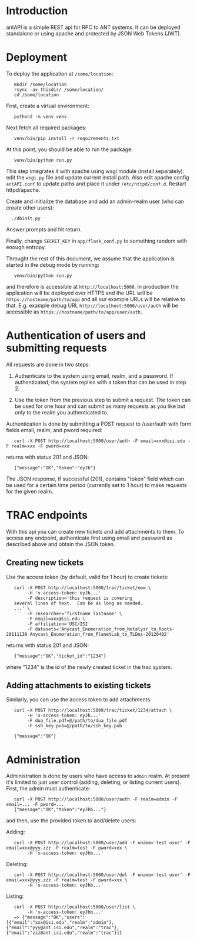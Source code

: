 # Introduction

antAPI is a simple REST api for RPC to ANT systems.
It can be deployed standalone or using apache and
protected by JSON Web Tokens (JWT).

# Deployment

To deploy the application at `/some/location`:

```
   mkdir /some/location
   rsync -av thisdir/ /some/location/
   cd /some/location
```

First, create a virtual environment:

```
   python3 -m venv venv
```

Next fetch all required packages:

```
   venv/bin/pip install -r requirements.txt
```

At this point, you should be able to run the package:

```
   venv/bin/python run.py
```

This step integrates it with apache using wsgi module (install separately): edit
the `wsgi.py` file and update current install path. Also edit apache config `antAPI.conf`
to update paths and place it under `/etc/httpd/conf.d`.  Restart httpd/apache.

Create and initialize the database and add an admin-realm user (who can create other users):

```
  ./dbinit.py
```

Answer prompts and hit return.

Finally, change `SECRET_KEY` in `app/flask_conf.py` to something random with enough entropy.
 

Throught the rest of this document, we assume that the application is started in the debug mode
by running:

```
   venv/bin/python run.py
```

and therefore is accessible at `http://localhost:5000`.  In production the application will be
deployed over HTTPS and the URL will be `https://hostname/path/to/app` and all our example URLs
will be relative to that.  E.g. example debug URL `http://localhost:5000/user/auth` will be
accessible as `https://hostname/path/to/app/user/auth`.


# Authentication of users and submitting requests

All requests are done in two steps:

1. Authenticate to the system using email, realm, and a password.  If authenticated, the system
   replies with a token that can be used in step 2.

2. Use the token from the previous step to submit a request.  The token can be used for one hour
   and can submit as many requests as you like but only to the realm you authenticated to.

Authentication is done by submitting a POST request to /user/auth with form
fields email, realm, and pword required:

```
   curl -X POST http://localhost:5000/user/auth -F email=xxx@isi.edu -F realm=xxx -F pword=xxx
```

returns with status 201 and JSON:

```
   {"message":"OK","token":"eyJh"}
```

The JSON response, if successful (201), contains "token" field which can be used for a 
certain time period (currently set to 1 hour) to make requests for the given realm.

# TRAC endpoints

With this api you can create new tickets and add attachments to them.
To access any endpoint, authenticate first using email and password as described above
and obtain the JSON token.

## Creating new tickets

Use the access token (by default, valid for 1 hour) to create tickets:

```
   curl -X POST http://localhost:5000/trac/ticket/new \
        -H 'x-access-token: eyJh...'
        -F description='this request is covering
   several lines of text.  Can be as long as needed.
   ...' \
        -F researcher='firstname lastname' \
        -F email=xxx@isi.edu \
        -F affiliation='USC/ISI'
        -F datasets='Anycast_Enumeration_from_Netalyzr_to_Roots-20111130 Anycast_Enumeration_from_PlanetLab_to_TLDns-20120402'
```

returns with status 201 and JSON:

```
   {"message":"OK","ticket_id":"1234"}
```

where "1234" is the id of the newly created ticket in the trac system.


## Adding attachments to existing tickets

Similarly, you can use the access token to add attachments:

```
   curl -X POST http://localhost:5000/trac/ticket/1234/attach \
        -H 'x-access-token: eyJh...'
        -F dua_file.pdf=@/path/to/dua_file.pdf
        -F ssh_key.pub=@/path/to/ssh_key.pub

   {"message":"OK"}
```
 
# Administration

Administration is done by users who have access to `admin` realm.  At present it's limited to
just user control (adding, deleting, or listing current users).
First, the admin must authenticate:

```
   curl -X POST http://localhost:5000/user/auth -F realm=admin -F email=... -F pword=...
   {"message":"OK","token":"eyJhb..."}
```

and then, use the provided token to add/delete users:

Adding:

```
   curl -X POST http://localhost:5000/user/add -F uname='test user' -F email=xxx@yyy.zzz -F realm=test -F pword=xxx \
        -H 'x-access-token: eyJhb...'
```

Deleting:

```
   curl -X POST http://localhost:5000/user/del -F uname='test user' -F email=xxx@yyy.zzz -F realm=test -F pword=xxx \
        -H 'x-access-token: eyJhb...'
```

Listing:

```
   curl -X POST http://localhost:5000/user/list \
        -H 'x-access-token: eyJhb...'
   => {"message":"OK","users":[{"email":"xxx@isi.edu","realm":"admin"},{"email":"yyy@ant.isi.edu","realm":"trac"},{"email":"zzz@ant.isi.edu","realm":"trac"}]}
```

